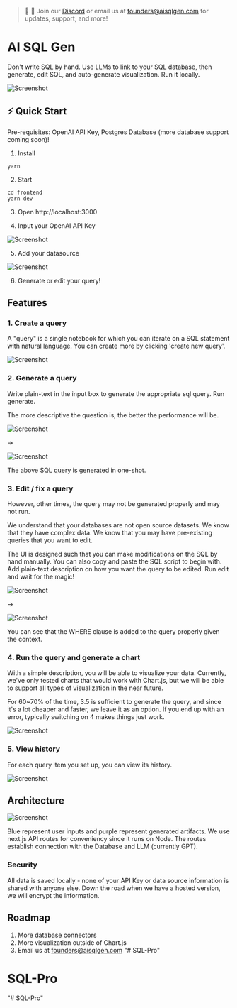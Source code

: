 > 👾 📢 Join our [Discord](https://discord.gg/4DGNMe6pzW) or email us at [founders@aisqlgen.com](mailto:founders@aisqlgen.com) for updates, support, and more!

# AI SQL Gen

Don't write SQL by hand. Use LLMs to link to your SQL database, then generate, edit SQL, and auto-generate visualization. Run it locally.

![Screenshot](docs/screenshot-index.png)

## ⚡ Quick Start

Pre-requisites: OpenAI API Key, Postgres Database (more database support coming soon)!

1. Install

```
yarn
```

2. Start

```
cd frontend
yarn dev
```

3. Open http://localhost:3000

4. Input your OpenAI API Key

![Screenshot](docs/screenshot-api-key.png)

5. Add your datasource

![Screenshot](docs/screenshot-add-datasource.png)

6. Generate or edit your query!

## Features

### 1. Create a query

A "query" is a single notebook for which you can iterate on a SQL statement with natural language. You can create more by clicking 'create new query'.

![Screenshot](docs/screenshot-query-start.png)

### 2. Generate a query

Write plain-text in the input box to generate the appropriate sql query. Run generate.

The more descriptive the question is, the better the performance will be.

![Screenshot](docs/screenshot-query-generate.png)

->

![Screenshot](docs/screenshot-query-generated.png)

The above SQL query is generated in one-shot.

### 3. Edit / fix a query

However, other times, the query may not be generated properly and may not run.

We understand that your databases are not open source datasets. We know that they have complex data. We know that you may have pre-existing queries that you want to edit.

The UI is designed such that you can make modifications on the SQL by hand manually. You can also copy and paste the SQL script to begin with. Add plain-text description on how you want the query to be edited. Run edit and wait for the magic!

![Screenshot](docs/screenshot-query-edit-start.png)

->

![Screenshot](docs/screenshot-query-edit-end.png)

You can see that the WHERE clause is added to the query properly given the context.

### 4. Run the query and generate a chart

With a simple description, you will be able to visualize your data. Currently, we've only tested charts that would work with Chart.js, but we will be able to support all types of visualization in the near future.

For 60~70% of the time, 3.5 is sufficient to generate the query, and since it's a lot cheaper and faster, we leave it as an option. If you end up with an error, typically switching on 4 makes things just work.

![Screenshot](docs/screenshot-query-chart.png)

### 5. View history

For each query item you set up, you can view its history.

![Screenshot](docs/screenshot-history.png)

## Architecture

![Screenshot](docs/aisqlgen-diagram.png)

Blue represent user inputs and purple represent generated artifacts. We use next.js API routes for conveniency since it runs on Node. The routes establish connection with the Database and LLM (currently GPT).

### Security

All data is saved locally - none of your API Key or data source information is shared with anyone else. Down the road when we have a hosted version, we will encrypt the information.

## Roadmap

1. More database connectors
2. More visualization outside of Chart.js
3. Email us at founders@aisqlgen.com
"# SQL-Pro" 
# SQL-Pro
"# SQL-Pro" 
